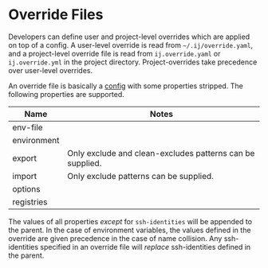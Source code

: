 # Override Files

Developers can define user and project-level overrides which are applied on top of a config. A user-level override is read from `~/.ij/override.yaml`, and a project-level override file is read from `ij.override.yaml` or `ij.override.yml` in the project directory. Project-overrides take precedence over user-level overrides.

An override file is basically a [config](https://github.com/ij-build/ij/blob/master/docs/config.md#user-content-config) with some properties stripped. The following properties are supported.

| Name        | Notes |
| ----------- | ----- |
| env-file    | |
| environment | |
| export      | Only exclude and clean-excludes patterns can be supplied. |
| import      | Only exclude patterns can be supplied. |
| options     | |
| registries  | |

The values of all properties *except* for `ssh-identities` will be appended to the parent. In the case of environment variables, the values defined in the override are given precedence in the case of name collision. Any ssh-identities specified in an override file will *replace* ssh-identities defined in the parent.
